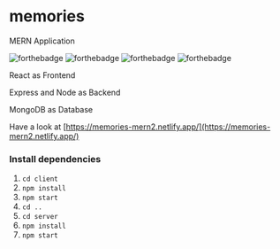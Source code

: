 # memories
MERN Application 

![forthebadge](https://img.shields.io/badge/MongoDB-4EA94B?style=for-the-badge&logo=mongodb&logoColor=white)
![forthebadge](https://img.shields.io/badge/Express.js-000000?style=for-the-badge&logo=express&logoColor=white)
![forthebadge](https://img.shields.io/badge/React-20232A?style=for-the-badge&logo=react&logoColor=61DAFB)
![forthebadge](https://img.shields.io/badge/Node.js-43853D?style=for-the-badge&logo=node-dot-js&logoColor=white)

React as Frontend  

Express and Node as Backend  

MongoDB as Database 

Have a look at  [https://memories-mern2.netlify.app/](https://memories-mern2.netlify.app/)

### Install dependencies

1. `cd client`
2. `npm install`
3. `npm start`
4. `cd ..`
5. `cd server`
6. `npm install`
7. `npm start`

